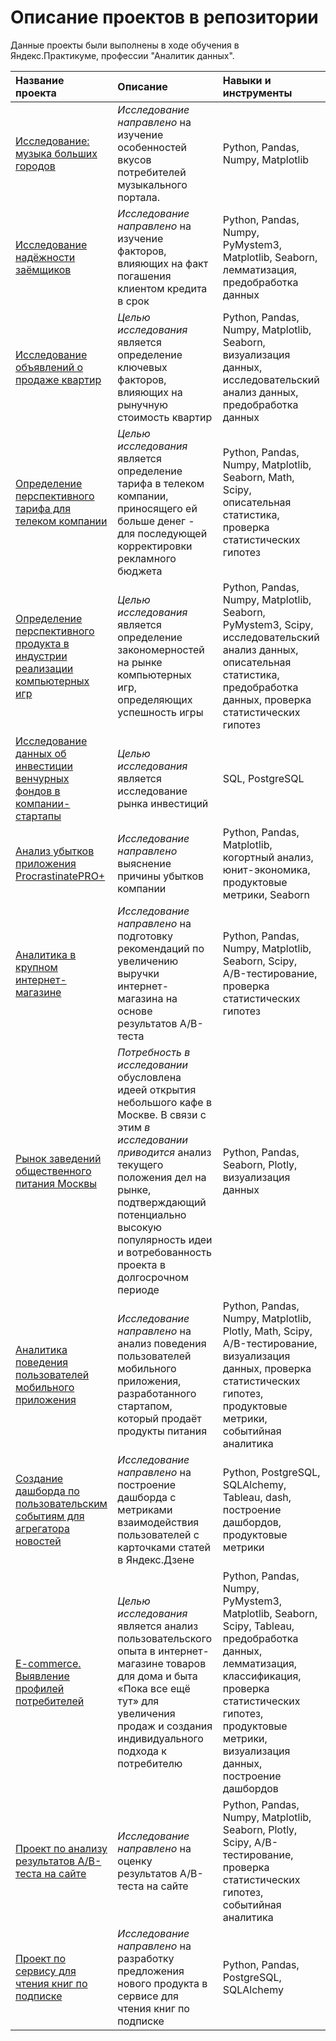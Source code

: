 # Описание проектов в репозитории
Данные проекты были выполнены в ходе обучения в Яндекс.Практикуме, профессии "Аналитик данных".

| Название проекта | Описание |	Навыки и инструменты |
| :--------------- | :------- | :------------------- |
| [Исследование: музыка больших городов][1] | *Исследование направлено* на изучение особенностей вкусов потребителей музыкального портала. | Python, Pandas, Numpy, Matplotlib |
| [Исследование надёжности заёмщиков][2] | *Исследование направлено* на изучение факторов, влияющих на факт погашения клиентом кредита в срок | Python, Pandas, Numpy, PyMystem3, Matplotlib, Seaborn, лемматизация, предобработка данных |
| [Исследование объявлений о продаже квартир][3] | *Целью исследования* является определение ключевых факторов, влияющих на рынучную стоимость квартир | Python, Pandas, Numpy, Matplotlib, Seaborn, визуализация данных, исследовательский анализ данных, предобработка данных |
| [Определение перспективного тарифа для телеком компании][4] | *Целью исследования* является определение тарифа в телеком компании, приносящего ей больше денег - для последующей корректировки рекламного бюджета | Python, Pandas, Numpy, Matplotlib, Seaborn, Math, Scipy, описательная статистика, проверка статистических гипотез |
| [Определение перспективного продукта в индустрии реализации компьютерных игр][5] | *Целью исследования* является определение закономерностей на рынке компьютерных игр, определяющих успешность игры | Python, Pandas, Numpy, Matplotlib, Seaborn, PyMystem3, Scipy, исследовательский анализ данных, описательная статистика, предобработка данных, проверка статистических гипотез |
| [Исследование данных об инвестиции венчурных фондов в компании-стартапы][6] | *Целью исследования* является исследование рынка инвестиций | SQL, PostgreSQL |
| [Анализ убытков приложения ProcrastinatePRO+][7] | *Исследование направлено* выяснение причины убытков компании | Python, Pandas, Matplotlib, когортный анализ, юнит-экономика, продуктовые метрики, Seaborn |
| [Аналитика в крупном интернет-магазине][8] | *Исследование направлено* на подготовку рекомендаций по увеличению выручки интернет-магазина на основе результатов A/B-теста | Python, Pandas, Numpy, Matplotlib, Seaborn, Scipy, A/B-тестирование, проверка статистических гипотез |
| [Рынок заведений общественного питания Москвы][9] | *Потребность в исследовании* обусловлена идеей открытия небольшого кафе в Москве. В связи с этим *в исследовании приводится* анализ текущего положения дел на рынке, подтверждающий потенциально высокую популярность идеи и вотребованность проекта в долгосрочном периоде | Python, Pandas, Seaborn, Plotly, визуализация данных |
| [Аналитика поведения пользователей мобильного приложения][10] | *Исследование направлено* на анализ поведения пользователей мобильного приложения, разработанного стартапом, который продаёт продукты питания | Python, Pandas, Numpy, Matplotlib, Plotly, Math, Scipy, A/B-тестирование, визуализация данных, проверка статистических гипотез, продуктовые метрики, событийная аналитика |
| [Создание дашборда по пользовательским событиям для агрегатора новостей][11] | *Исследование направлено* на построение дашборда с метриками взаимодействия пользователей с карточками статей в Яндекс.Дзене | Python, PostgreSQL, SQLAlchemy, Tableau, dash, построение дашбордов, продуктовые метрики |
| [E-commerce. Выявление профилей потребителей][12] | *Целью исследования* является анализ пользовательского опыта в интернет-магазине товаров для дома и быта «Пока все ещё тут» для увеличения продаж и создания индивидуального подхода к потребителю | Python, Pandas, Numpy, PyMystem3, Matplotlib, Seaborn, Scipy, Tableau, предобработка данных, лемматизация, классификация, проверка статистических гипотез, продуктовые метрики, визуализация данных, построение дашбордов |
| [Проект по анализу результатов A/B-теста на сайте][13] | *Исследование направлено* на оценку результатов A/B-теста на сайте | Python, Pandas, Numpy, Matplotlib, Seaborn, Plotly, Scipy, A/B-тестирование, проверка статистических гипотез, событийная аналитика |
| [Проект по сервису для чтения книг по подписке][14] | *Исследование направлено* на разработку предложения нового продукта в сервисе для чтения книг по подписке | Python, Pandas, PostgreSQL, SQLAlchemy |


[1]:https://github.com/Butac2099/Projects_YandexPracticum/tree/main/Yandex.Music_Service_Data_Analysis
[2]:https://github.com/Butac2099/Projects_YandexPracticum/tree/main/Borrower_Reliability_Study
[3]:https://github.com/Butac2099/Projects_YandexPracticum/tree/main/Real_Estate_Market_Analysis_St.Petersburg
[4]:https://github.com/Butac2099/Projects_YandexPracticum/tree/main/Prospective_Tariff_Determination
[5]:https://github.com/Butac2099/Projects_YandexPracticum/tree/main/Exploring_Video_Game_Success_Patterns
[6]:https://github.com/Butac2099/Projects_YandexPracticum/tree/main/Venture_Fund_Investment_Data
[7]:https://github.com/Butac2099/Projects_YandexPracticum/tree/main/App_Loss_Analysis
[8]:https://github.com/Butac2099/Projects_YandexPracticum/tree/main/Analytics_E-commerce_Store
[9]:https://github.com/Butac2099/Projects_YandexPracticum/tree/main/Market_Analysis_Catering_Establishments_Moscow
[10]:https://github.com/Butac2099/Projects_YandexPracticum/tree/main/User_Behavior_Analysis_in_App
[11]:https://github.com/Butac2099/Projects_YandexPracticum/tree/main/Creating_Dashboard_News_Aggregator
[12]:https://github.com/Butac2099/Projects_YandexPracticum/tree/main/UX_Analysis_Online-Store
[13]:https://github.com/Butac2099/Projects_YandexPracticum/tree/main/A_B-Test_Results_Analysis
[14]:https://github.com/Butac2099/Projects_YandexPracticum/tree/main/New_Product_Proposal_Book_Service
